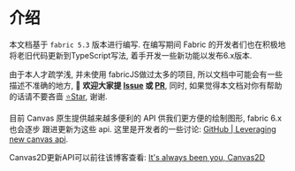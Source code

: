 # 介绍

本文档基于 `fabric 5.3` 版本进行编写. 在编写期间 Fabric 的开发者们也在积极地
将老旧代码更新到TypeScript写法, 着手开发一些新功能以发布6.x版本.

由于本人才疏学浅, 并未使用 fabricJS做过太多的项目, 所以文档中可能会有一些描述不准确的地方, 👏 **欢迎大家提 [Issue](https://github.com/LiHowe/canvas/issues) 或 [PR](https://github.com/LiHowe/canvas/pulls)**, 
同时, 如果觉得本文档对你有帮助的话请不要吝啬 [⭐️Star](https://github.com/LiHowe/canvas), 谢谢.

目前 Canvas 原生提供越来越多便利的 API 供我们更方便的绘制图形, fabric 6.x 也会逐步
跟进更新为这些 api. 这里是开发者的一些讨论: [GitHub | Leveraging new canvas api](https://github.com/fabricjs/fabric.js/issues/8387).

Canvas2D更新API可以前往该博客查看: [It's always been you, Canvas2D](https://developer.chrome.com/blog/canvas2d/)
